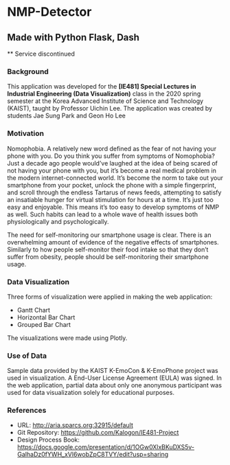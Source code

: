 # NMP-Detector
## Made with Python Flask, Dash

** Service discontinued

### Background
This application was developed for the **[IE481] Special Lectures in Industrial Engineering (Data Visualization)** class in the 2020 spring semester at the Korea Advanced Institute of Science and Technology (KAIST), taught by Professor Uichin Lee.
The application was created by students Jae Sung Park and Geon Ho Lee

### Motivation
Nomophobia. A relatively new word defined as the fear of not having your phone with you. Do you think you suffer from symptoms of Nomophobia? Just a decade ago people would’ve laughed at the idea of being scared of not having your phone with you, but it’s become a real medical problem in the modern internet-connected world. It’s become the norm to take out your smartphone from your pocket, unlock the phone with a simple fingerprint, and scroll through the endless Tartarus of news feeds, attempting to satisfy an insatiable hunger for virtual stimulation for hours at a time. It’s just too easy and enjoyable. This means it’s too easy to develop symptoms of NMP as well. Such habits can lead to a whole wave of health issues both physiologically and psychologically.

The need for self-monitoring our smartphone usage is clear. There is an overwhelming amount of evidence of the negative effects of smartphones. Similarly to how people self-monitor their food intake so that they don’t suffer from obesity, people should be self-monitoring their smartphone usage.

### Data Visualization
Three forms of visualization were applied in making the web application:
- Gantt Chart
- Horizontal Bar Chart
- Grouped Bar Chart

The visualizations were made using Plotly.

### Use of Data
Sample data provided by the KAIST K-EmoCon & K-EmoPhone project was used in visualization. A End-User License Agreement (EULA) was signed. In the web application, partial data about only one anonymous participant was used for data visualization solely for educational purposes.

### References
- URL: http://aria.sparcs.org:32915/default
- Git Repository: https://github.com/Kalogon/IE481-Project
- Design Process Book: https://docs.google.com/presentation/d/1OGw0XlxBKuDXS5v-GalhaDz0fYWH_xVl6wobZpC8TVY/edit?usp=sharing
